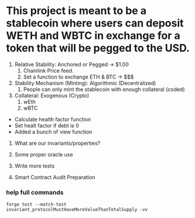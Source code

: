 # This project is meant to be a stablecoin where users can deposit WETH and WBTC in exchange for a token that will be pegged to the USD.

1. Relative Stability: Anchored or Pegged -> $1.00
   1. Chainlink Price feed.
   2. Set a function to exchange ETH & BTC -> $$$
2. Stability Mechanism (Minting): Algorithmic (Decentralized)
   1. People can only mint the stablecoin with enough collateral (coded)
3. Collateral: Exogenous (Crypto)
   1. wEth
   2. wBTC

- Calculate health factor function
- Set healt factor if debt is 0
- Added a bunch of view function


1. What are our invariants/properties?


1. Some proper oracle use
2. Write more tests
3. Smart Contract Audit Preparation

### help full commands
`forge test --match-test invariant_protocolMustHaveMoreValueThanTotalSupply -vv`
